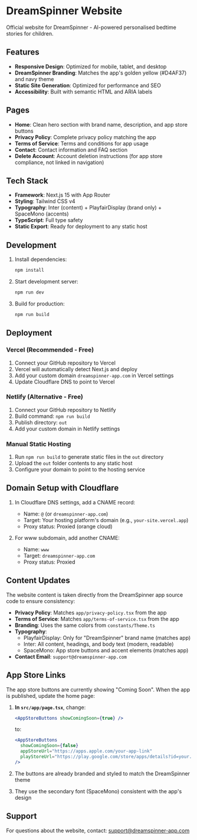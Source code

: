 # DreamSpinner Website

Official website for DreamSpinner - AI-powered personalised bedtime stories for children.

## Features

- **Responsive Design**: Optimized for mobile, tablet, and desktop
- **DreamSpinner Branding**: Matches the app's golden yellow (#D4AF37) and navy theme
- **Static Site Generation**: Optimized for performance and SEO
- **Accessibility**: Built with semantic HTML and ARIA labels

## Pages

- **Home**: Clean hero section with brand name, description, and app store buttons
- **Privacy Policy**: Complete privacy policy matching the app
- **Terms of Service**: Terms and conditions for app usage
- **Contact**: Contact information and FAQ section
- **Delete Account**: Account deletion instructions (for app store compliance, not linked in navigation)

## Tech Stack

- **Framework**: Next.js 15 with App Router
- **Styling**: Tailwind CSS v4
- **Typography**: Inter (content) + PlayfairDisplay (brand only) + SpaceMono (accents)
- **TypeScript**: Full type safety
- **Static Export**: Ready for deployment to any static host

## Development

1. Install dependencies:

   ```bash
   npm install
   ```

2. Start development server:

   ```bash
   npm run dev
   ```

3. Build for production:
   ```bash
   npm run build
   ```

## Deployment

### Vercel (Recommended - Free)

1. Connect your GitHub repository to Vercel
2. Vercel will automatically detect Next.js and deploy
3. Add your custom domain `dreamspinner-app.com` in Vercel settings
4. Update Cloudflare DNS to point to Vercel

### Netlify (Alternative - Free)

1. Connect your GitHub repository to Netlify
2. Build command: `npm run build`
3. Publish directory: `out`
4. Add your custom domain in Netlify settings

### Manual Static Hosting

1. Run `npm run build` to generate static files in the `out` directory
2. Upload the `out` folder contents to any static host
3. Configure your domain to point to the hosting service

## Domain Setup with Cloudflare

1. In Cloudflare DNS settings, add a CNAME record:
   - Name: `@` (or `dreamspinner-app.com`)
   - Target: Your hosting platform's domain (e.g., `your-site.vercel.app`)
   - Proxy status: Proxied (orange cloud)

2. For www subdomain, add another CNAME:
   - Name: `www`
   - Target: `dreamspinner-app.com`
   - Proxy status: Proxied

## Content Updates

The website content is taken directly from the DreamSpinner app source code to ensure consistency:

- **Privacy Policy**: Matches `app/privacy-policy.tsx` from the app
- **Terms of Service**: Matches `app/terms-of-service.tsx` from the app
- **Branding**: Uses the same colors from `constants/Theme.ts`
- **Typography**:
  - PlayfairDisplay: Only for "DreamSpinner" brand name (matches app)
  - Inter: All content, headings, and body text (modern, readable)
  - SpaceMono: App store buttons and accent elements (matches app)
- **Contact Email**: `support@dreamspinner-app.com`

## App Store Links

The app store buttons are currently showing "Coming Soon". When the app is published, update the home page:

1. **In `src/app/page.tsx`**, change:

   ```jsx
   <AppStoreButtons showComingSoon={true} />
   ```

   to:

   ```jsx
   <AppStoreButtons
     showComingSoon={false}
     appStoreUrl="https://apps.apple.com/your-app-link"
     playStoreUrl="https://play.google.com/store/apps/details?id=your.package.name"
   />
   ```

2. The buttons are already branded and styled to match the DreamSpinner theme
3. They use the secondary font (SpaceMono) consistent with the app's design

## Support

For questions about the website, contact: support@dreamspinner-app.com
